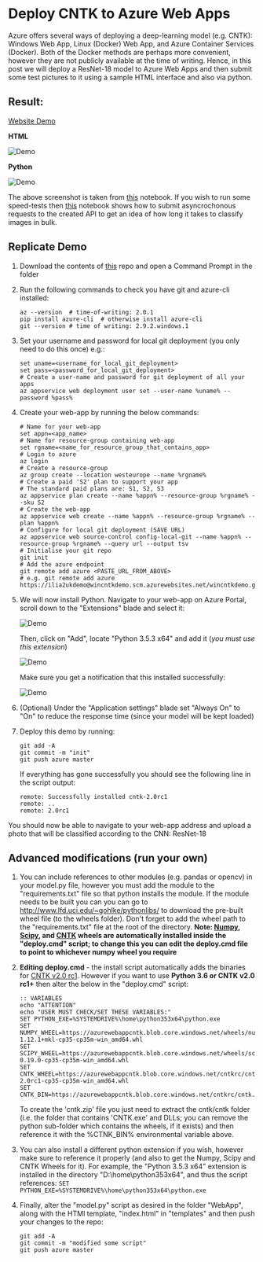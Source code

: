 # Deploy CNTK to Azure Web Apps

Azure offers several ways of deploying a deep-learning model (e.g. CNTK): Windows Web App, Linux (Docker) Web App, and Azure Container Services (Docker). Both of the Docker methods are perhaps more convenient, however they are not publicly available at the time of writing. Hence, in this post we will deploy a ResNet-18 model to Azure Web Apps and then submit some test pictures to it using a sample HTML interface and also via python.

## Result:

[Website Demo](http://wincntkdemo.azurewebsites.net/)

**HTML** 

![Demo](readme_support/result.JPG)

**Python**

![Demo](readme_support/python_result.JPG)

The above screenshot is taken from [this](https://github.com/ilkarman/Azure-WebApp-w-CNTK/blob/master/readme_support/REST.ipynb) notebook. If you wish to run some speed-tests then [this](https://github.com/ilkarman/Azure-WebApp-w-CNTK/blob/master/readme_support/REST_Speed_Test.ipynb) notebook shows how to submit asyncrochonous requests to the created API to get an idea of how long it takes to classify images in bulk.

## Replicate Demo

1. Download the contents of [this](https://github.com/ilkarman/Azure-WebApp-w-CNTK) repo and open a Command Prompt in the folder

2. Run the following commands to check you have git and azure-cli installed:
	```
	az --version  # time-of-writing: 2.0.1
	pip install azure-cli  # otherwise install azure-cli
	git --version # time of writing: 2.9.2.windows.1
	```
3. Set your username and password for local git deployment (you only need to do this once) e.g.:
	```
	set uname=<username_for_local_git_deployment>
	set pass=<password_for_local_git_deployment>
	# Create a user-name and password for git deployment of all your apps
	az appservice web deployment user set --user-name %uname% --password %pass%
	```

4. Create your web-app by running the below commands:
	```
	# Name for your web-app
	set appn=<app_name>
	# Name for resource-group containing web-app
	set rgname=<name_for_resource_group_that_contains_app>
	# Login to azure
	az login
	# Create a resource-group
	az group create --location westeurope --name %rgname%
	# Create a paid 'S2' plan to support your app
	# The standard paid plans are: S1, S2, S3
	az appservice plan create --name %appn% --resource-group %rgname% --sku S2
	# Create the web-app
	az appservice web create --name %appn% --resource-group %rgname% --plan %appn%
	# Configure for local git deployment (SAVE URL)
	az appservice web source-control config-local-git --name %appn% --resource-group %rgname% --query url --output tsv
	# Initialise your git repo
	git init
	# Add the azure endpoint
	git remote add azure <PASTE_URL_FROM_ABOVE>
	# e.g. git remote add azure https://ilia2ukdemo@wincntkdemo.scm.azurewebsites.net/wincntkdemo.git
	```

5. We will now install Python. Navigate to your web-app on Azure Portal, scroll down to the "Extensions" blade and select it:

	![Demo](readme_support/extensions_1.JPG)

	Then, click on "Add", locate "Python 3.5.3 x64" and add it (*you must use this extension*)

	![Demo](readme_support/requirement.JPG)

	Make sure you get a notification that this installed successfully:

	![Demo](readme_support/extensions_2.JPG)

6. (Optional) Under the "Application settings" blade set "Always On" to "On" to reduce the response time (since your model will be kept loaded)

7. Deploy this demo by running:
	```
	git add -A
	git commit -m "init"
	git push azure master
	```

	If everything has gone successfully you should see the following line in the script output:

	```
	remote: Successfully installed cntk-2.0rc1
	remote: ..
	remote: 2.0rc1
	```

You should now be able to navigate to your web-app address and upload a photo that will be classified according to the CNN: ResNet-18

## Advanced modifications (run your own)

1. You can include references to other modules (e.g. pandas or opencv) in your model.py file, however you must add the module to the "requirements.txt" file so that python installs the module. If the module needs to be built you can you can go to http://www.lfd.uci.edu/~gohlke/pythonlibs/ to download the pre-built wheel file (to the wheels folder). Don't forget to add the wheel path to the "requirements.txt" file at the root of the directory. **Note: [Numpy](https://azurewebappcntk.blob.core.windows.net/wheels/numpy-1.12.1+mkl-cp35-cp35m-win_amd64.whl), [Scipy](https://azurewebappcntk.blob.core.windows.net/wheels/scipy-0.19.0-cp35-cp35m-win_amd64.whl), and [CNTK](https://azurewebappcntk.blob.core.windows.net/cntkrc/cntk-2.0rc1-cp35-cp35m-win_amd64.whl) wheels are automatically installed inside the "deploy.cmd" script; to change this you can edit the deploy.cmd file to point to whichever numpy wheel you require**	

2. **Editing deploy.cmd** -  the install script automatically adds the binaries for [CNTK v2.0 rc1](https://azurewebappcntk.blob.core.windows.net/cntkrc/cntk.zip). However if you want to use **Python 3.6 or CNTK v2.0 rc1+** then alter the below in the "deploy.cmd" script:
	```
	:: VARIABLES
	echo "ATTENTION"
	echo "USER MUST CHECK/SET THESE VARIABLES:"
	SET PYTHON_EXE=%SYSTEMDRIVE%\home\python353x64\python.exe
	SET NUMPY_WHEEL=https://azurewebappcntk.blob.core.windows.net/wheels/numpy-1.12.1+mkl-cp35-cp35m-win_amd64.whl
	SET SCIPY_WHEEL=https://azurewebappcntk.blob.core.windows.net/wheels/scipy-0.19.0-cp35-cp35m-win_amd64.whl
	SET CNTK_WHEEL=https://azurewebappcntk.blob.core.windows.net/cntkrc/cntk-2.0rc1-cp35-cp35m-win_amd64.whl
	SET CNTK_BIN=https://azurewebappcntk.blob.core.windows.net/cntkrc/cntk.zip
	``` 
	To create the 'cntk.zip' file you just need to extract the cntk/cntk folder (i.e. the folder that contains 'CNTK.exe' and DLLs; you can remove the python sub-folder which contains the wheels, if it exists) and then reference it with the %CTNK_BIN% environmental variable above.

3. You can also install a different python extension if you wish, however make sure to reference it properly (and also to get the Numpy, Scipy and CNTK Wheels for it). For example, the "Python 3.5.3 x64" extension is installed in the directory "D:\home\python353x64\", and thus the script references:
	```SET PYTHON_EXE=%SYSTEMDRIVE%\home\python353x64\python.exe```

4. Finally, alter the "model.py" script as desired in the folder "WebApp", along with the HTMl template, "index.html" in "templates" and then push your changes to the repo:
	```
	git add -A
	git commit -m "modified some script"
	git push azure master
	```